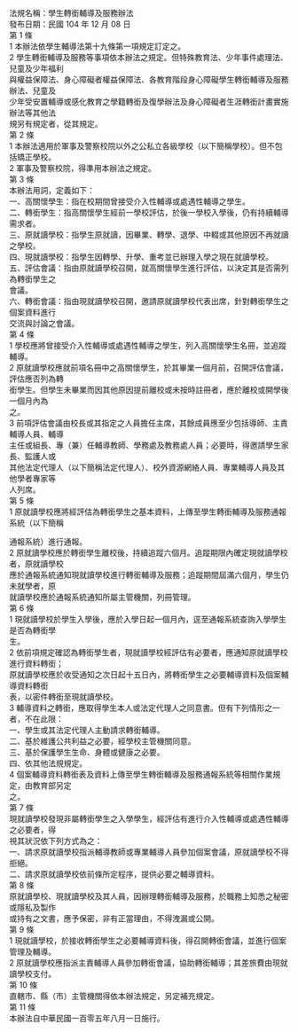 法規名稱：學生轉銜輔導及服務辦法  
發布日期：民國 104 年 12 月 08 日  
第 1 條  
1 本辦法依學生輔導法第十九條第一項規定訂定之。  
2 學生轉銜輔導及服務等事項依本辦法之規定。但特殊教育法、少年事件處理法、兒童及少年福利  
與權益保障法、身心障礙者權益保障法、各教育階段身心障礙學生轉銜輔導及服務辦法、兒童及  
少年受安置輔導或感化教育之學籍轉銜及復學辦法及身心障礙者生涯轉銜計畫實施辦法等其他法  
規另有規定者，從其規定。  
第 2 條  
1 本辦法適用於軍事及警察校院以外之公私立各級學校（以下簡稱學校）。但不包括矯正學校。  
2 軍事及警察校院，得準用本辦法之規定。  
第 3 條  
本辦法用詞，定義如下：  
一、高關懷學生：指在校期間曾接受介入性輔導或處遇性輔導之學生。  
二、轉銜學生：指高關懷學生經前一學校評估，於後一學校入學後，仍有持續輔導需求者。  
三、原就讀學校：指學生原就讀，因畢業、轉學、退學、中輟或其他原因不再就讀之學校。  
四、現就讀學校：指學生因轉學、升學、重考並已辦理入學之現在就讀學校。  
五、評估會議：指由原就讀學校召開，就高關懷學生進行評估，以決定其是否需列為轉銜學生之  
會議。  
六、轉銜會議：指由現就讀學校召開，邀請原就讀學校代表出席，針對轉銜學生之個案資料進行  
交流與討論之會議。  
第 4 條  
1 學校應將曾接受介入性輔導或處遇性輔導之學生，列入高關懷學生名冊，並追蹤輔導。  
2 原就讀學校應就前項名冊中之高關懷學生，於其畢業一個月前，召開評估會議，評估應否列為轉  
銜學生。但學生未畢業而因其他原因提前離校或未按時註冊者，應於離校或開學後一個月內為  
之。  
3 前項評估會議由校長或其指定之人員擔任主席，其餘成員應至少包括導師、主責輔導人員、輔導  
主任或組長、專（兼）任輔導教師、學務處及教務處人員；必要時，得邀請學生家長、監護人或  
其他法定代理人（以下簡稱法定代理人）、校外資源網絡人員、專業輔導人員及其他學者專家等  
人列席。  
第 5 條  
1 原就讀學校應將經評估為轉銜學生之基本資料，上傳至學生轉銜輔導及服務通報系統（以下簡稱  


通報系統）進行通報。  
2 原就讀學校應於轉銜學生離校後，持續追蹤六個月。追蹤期限內確定現就讀學校者，原就讀學校  
應於通報系統通知現就讀學校進行轉銜輔導及服務；追蹤期間屆滿六個月，學生仍未就學者，原  
就讀學校應於通報系統通知所屬主管機關，列冊管理。  
第 6 條  
1 現就讀學校於學生入學後，應於入學日起一個月內，逕至通報系統查詢入學學生是否為轉銜學  
生。  
2 依前項規定確認為轉銜學生者，現就讀學校經評估有必要者，應通知原就讀學校進行資料轉銜；  
原就讀學校應於收受通知之次日起十五日內，將轉銜學生之必要輔導資料及個案輔導資料轉銜  
表，以密件轉銜至現就讀學校。  
3 輔導資料之轉銜，應取得學生本人或法定代理人之同意書。但有下列情形之一者，不在此限：  
一、學生或其法定代理人主動請求轉銜輔導。  
二、基於維護公共利益之必要，經學校主管機關同意。  
三、基於保護學生生命、身體或健康之必要。  
四、依其他法規規定。  
4 個案輔導資料轉銜表及資料上傳至學生轉銜輔導及服務通報系統等相關作業規定，由教育部另定  
之。  
第 7 條  
現就讀學校發現非屬轉銜學生之入學學生，經評估有進行介入性輔導或處遇性輔導之必要者，得  
視其狀況依下列方式為之：  
一、請求原就讀學校指派輔導教師或專業輔導人員參加個案會議，原就讀學校不得拒絕。  
二、請求原就讀學校依前條所定程序，提供必要之輔導資料。  
第 8 條  
原就讀學校、現就讀學校及其人員，因辦理轉銜輔導及服務，於職務上知悉之秘密或隱私及製作  
或持有之文書，應予保密，非有正當理由，不得洩漏或公開。  
第 9 條  
1 現就讀學校，於接收轉銜學生之必要輔導資料後，得召開轉銜會議，並進行個案管理及輔導。  
2 原就讀學校應指派主責輔導人員參加轉銜會議，協助轉銜輔導；其差旅費由現就讀學校支付。  
第 10 條  
直轄市、縣（市）主管機關得依本辦法規定，另定補充規定。  
第 11 條  
本辦法自中華民國一百零五年八月一日施行。  


